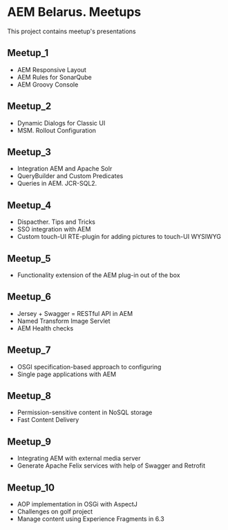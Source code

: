 # AEM Belarus. Meetups

This project contains meetup's presentations

## Meetup_1
* AEM Responsive Layout
* AEM Rules for SonarQube 
* AEM Groovy Console 

## Meetup_2
* Dynamic Dialogs for Classic UI 
* MSM. Rollout Configuration

## Meetup_3
* Integration AEM and Apache Solr
* QueryBuilder and Custom Predicates
* Queries in AEM. JCR-SQL2.

## Meetup_4
* Dispacther. Tips and Tricks 
* SSO integration with AEM
* Custom touch-UI RTE-plugin for adding pictures to touch-UI WYSIWYG

## Meetup_5
* Functionality extension of the AEM plug-in out of the box

## Meetup_6
* Jersey + Swagger = RESTful API in AEM
* Named Transform Image Servlet
* AEM Health checks 

## Meetup_7
* OSGI specification-based approach to configuring
* Single page applications with AEM

## Meetup_8
* Permission-sensitive content in NoSQL storage
* Fast Content Delivery

## Meetup_9
* Integrating AEM with external media server
* Generate Apache Felix services with help of Swagger and Retrofit

## Meetup_10
* AOP implementation in OSGi with AspectJ
* Challenges on golf project
* Manage content using Experience Fragments in 6.3
